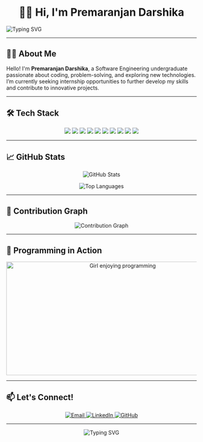 <h1 align="center">👩‍💻 Hi, I'm Premaranjan Darshika</h1>

<p align="left">
  <img src="https://readme-typing-svg.herokuapp.com?font=Fira+Code&size=24&pause=1000&color=F75C7E&center=true&vCenter=true&width=435&lines= Software+Engineering+Undergraduate; Open+to+Internship+Opportunities; Passionate+Learner+%26+Problem+Solver" alt="Typing SVG" />
</p>

---

## 👩‍💻 About Me

Hello! I'm **Premaranjan Darshika**, a Software Engineering undergraduate passionate about coding, problem-solving, and exploring new technologies. I’m currently seeking internship opportunities to further develop my skills and contribute to innovative projects.

---

## 🛠️ Tech Stack

<p align="center">
  <img src="https://img.shields.io/badge/Java-ED8B00?style=for-the-badge&logo=java&logoColor=white" />
  <img src="https://img.shields.io/badge/Spring%20Boot-6DB33F?style=for-the-badge&logo=spring&logoColor=white" />
  <img src="https://img.shields.io/badge/Python-3776AB?style=for-the-badge&logo=python&logoColor=white" />
  <img src="https://img.shields.io/badge/React-61DAFB?style=for-the-badge&logo=react&logoColor=black" />
  <img src="https://img.shields.io/badge/C++-00599C?style=for-the-badge&logo=cplusplus&logoColor=white" />
  <img src="https://img.shields.io/badge/C%23-239120?style=for-the-badge&logo=csharp&logoColor=white" />
  <img src="https://img.shields.io/badge/JavaScript-F7DF1E?style=for-the-badge&logo=javascript&logoColor=black" />
  <img src="https://img.shields.io/badge/MySQL-4479A1?style=for-the-badge&logo=mysql&logoColor=white" />
  <img src="https://img.shields.io/badge/Git-F05032?style=for-the-badge&logo=git&logoColor=white" />
  <img src="https://img.shields.io/badge/Azure%20DevOps-0078D7?style=for-the-badge&logo=azuredevops&logoColor=white" />
</p>

---

## 📈 GitHub Stats

<p align="center">
  <img src="https://github-readme-stats.vercel.app/api?username=darship19&show_icons=true&theme=radical" alt="GitHub Stats" />
</p>

<p align="center">
  <img src="https://github-readme-stats.vercel.app/api/top-langs/?username=darship19&layout=compact&theme=radical" alt="Top Languages" />
</p>

---

## 🌟 Contribution Graph

<p align="center">
  <img src="https://github-readme-activity-graph.vercel.app/graph?username=darship19&theme=react-dark" alt="Contribution Graph" />
</p>

---

## 🎥 Programming in Action

<p align="center">
  <img src="https://media.giphy.com/media/du3J3cXyzhj75IOgvA/giphy.gif" alt="Girl enjoying programming" width="600" height="300" />
</p>

---

## 📫 Let's Connect!

<p align="center">
  <a href="mailto:premaranjandarshika@gmail.com">
    <img src="https://img.shields.io/badge/Email-D14836?style=for-the-badge&logo=gmail&logoColor=white" alt="Email" />
  </a>
  <a href="https://www.linkedin.com/in/darshika-premaranjan/">
    <img src="https://img.shields.io/badge/LinkedIn-0A66C2?style=for-the-badge&logo=linkedin&logoColor=white" alt="LinkedIn" />
  </a>
  <a href="https://github.com/darship19">
    <img src="https://img.shields.io/badge/GitHub-181717?style=for-the-badge&logo=github&logoColor=white" alt="GitHub" />
  </a>
</p>

---

<p align="center">
  <img src="https://readme-typing-svg.herokuapp.com?font=Roboto+Slab&size=18&duration=3000&pause=1000&color=F75C7E&center=true&vCenter=true&lines=Thank+you+for+visiting!;Feel+free+to+connect+%F0%9F%91%8B" alt="Typing SVG" />
</p>
